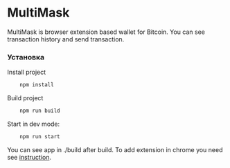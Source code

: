 # MultiMask

MultiMask is browser extension based wallet for Bitcoin. You can see transaction history and send transaction.

### Установка

Install project

```javascript
    npm install
```

Build project

```javascript
    npm run build
```

Start in dev mode:

```javascript
    npm run start
```

You can see app in ./build after build. To add extension in chrome you need see [instruction](https://developer.chrome.com/extensions/getstarted#unpacked).
